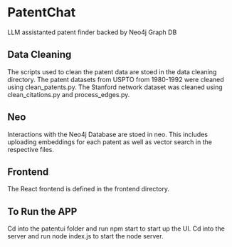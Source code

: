 # PatentChat
LLM assistanted patent finder backed by Neo4j Graph DB

## Data Cleaning
The scripts used to clean the patent data are stoed in the data cleaning directory. The patent datasets from USPTO from 1980-1992 were cleaned using clean_patents.py. The Stanford network dataset was cleaned using clean_citations.py and process_edges.py.

## Neo
Interactions with the Neo4j Database are stoed in neo. This includes uploading embeddings for each patent as well as vector search in the respective files.

## Frontend
The React frontend is defined in the frontend directory.

## To Run the APP
Cd into the patentui folder and run npm start to start up the UI. Cd into the server and run node index.js to start the node server.
